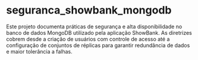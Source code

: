# seguranca_showbank_mongodb
Este projeto documenta práticas de segurança e alta disponibilidade no banco de dados MongoDB utilizado pela aplicação ShowBank. As diretrizes cobrem desde a criação de usuários com controle de acesso até a configuração de conjuntos de réplicas para garantir redundância de dados e maior tolerância a falhas.
